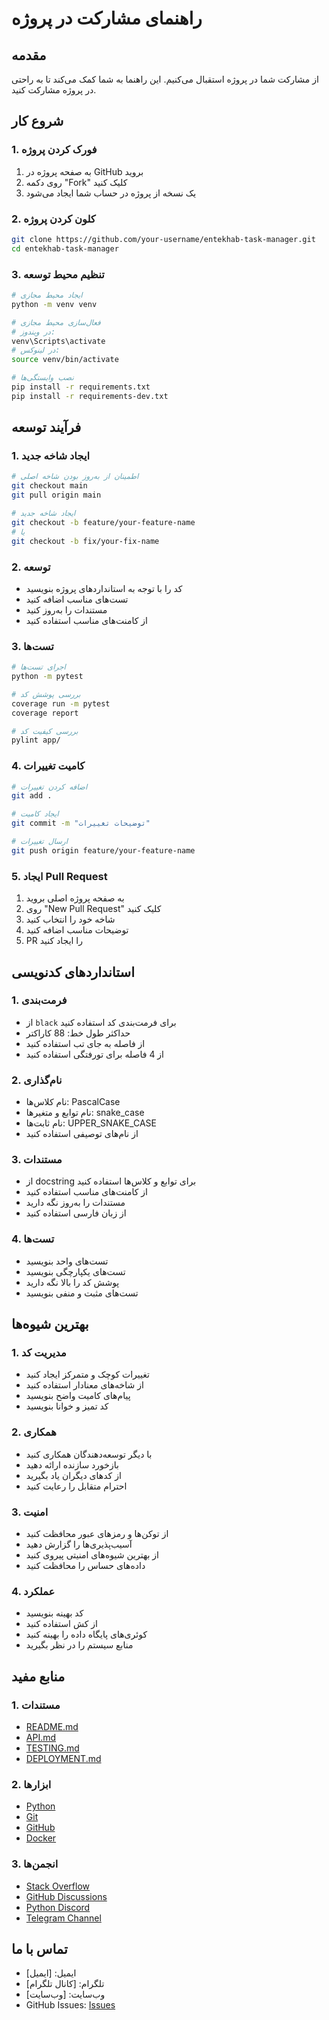 # راهنمای مشارکت در پروژه

## مقدمه

از مشارکت شما در پروژه استقبال می‌کنیم. این راهنما به شما کمک می‌کند تا به راحتی در پروژه مشارکت کنید.

## شروع کار

### 1. فورک کردن پروژه
1. به صفحه پروژه در GitHub بروید
2. روی دکمه "Fork" کلیک کنید
3. یک نسخه از پروژه در حساب شما ایجاد می‌شود

### 2. کلون کردن پروژه
```bash
git clone https://github.com/your-username/entekhab-task-manager.git
cd entekhab-task-manager
```

### 3. تنظیم محیط توسعه
```bash
# ایجاد محیط مجازی
python -m venv venv

# فعال‌سازی محیط مجازی
# در ویندوز:
venv\Scripts\activate
# در لینوکس:
source venv/bin/activate

# نصب وابستگی‌ها
pip install -r requirements.txt
pip install -r requirements-dev.txt
```

## فرآیند توسعه

### 1. ایجاد شاخه جدید
```bash
# اطمینان از به‌روز بودن شاخه اصلی
git checkout main
git pull origin main

# ایجاد شاخه جدید
git checkout -b feature/your-feature-name
# یا
git checkout -b fix/your-fix-name
```

### 2. توسعه
- کد را با توجه به استانداردهای پروژه بنویسید
- تست‌های مناسب اضافه کنید
- مستندات را به‌روز کنید
- از کامنت‌های مناسب استفاده کنید

### 3. تست‌ها
```bash
# اجرای تست‌ها
python -m pytest

# بررسی پوشش کد
coverage run -m pytest
coverage report

# بررسی کیفیت کد
pylint app/
```

### 4. کامیت تغییرات
```bash
# اضافه کردن تغییرات
git add .

# ایجاد کامیت
git commit -m "توضیحات تغییرات"

# ارسال تغییرات
git push origin feature/your-feature-name
```

### 5. ایجاد Pull Request
1. به صفحه پروژه اصلی بروید
2. روی "New Pull Request" کلیک کنید
3. شاخه خود را انتخاب کنید
4. توضیحات مناسب اضافه کنید
5. PR را ایجاد کنید

## استانداردهای کدنویسی

### 1. فرمت‌بندی
- از `black` برای فرمت‌بندی کد استفاده کنید
- حداکثر طول خط: 88 کاراکتر
- از فاصله به جای تب استفاده کنید
- از 4 فاصله برای تورفتگی استفاده کنید

### 2. نام‌گذاری
- نام کلاس‌ها: PascalCase
- نام توابع و متغیرها: snake_case
- نام ثابت‌ها: UPPER_SNAKE_CASE
- از نام‌های توصیفی استفاده کنید

### 3. مستندات
- از docstring برای توابع و کلاس‌ها استفاده کنید
- از کامنت‌های مناسب استفاده کنید
- مستندات را به‌روز نگه دارید
- از زبان فارسی استفاده کنید

### 4. تست‌ها
- تست‌های واحد بنویسید
- تست‌های یکپارچگی بنویسید
- پوشش کد را بالا نگه دارید
- تست‌های مثبت و منفی بنویسید

## بهترین شیوه‌ها

### 1. مدیریت کد
- تغییرات کوچک و متمرکز ایجاد کنید
- از شاخه‌های معنادار استفاده کنید
- پیام‌های کامیت واضح بنویسید
- کد تمیز و خوانا بنویسید

### 2. همکاری
- با دیگر توسعه‌دهندگان همکاری کنید
- بازخورد سازنده ارائه دهید
- از کدهای دیگران یاد بگیرید
- احترام متقابل را رعایت کنید

### 3. امنیت
- از توکن‌ها و رمزهای عبور محافظت کنید
- آسیب‌پذیری‌ها را گزارش دهید
- از بهترین شیوه‌های امنیتی پیروی کنید
- داده‌های حساس را محافظت کنید

### 4. عملکرد
- کد بهینه بنویسید
- از کش استفاده کنید
- کوئری‌های پایگاه داده را بهینه کنید
- منابع سیستم را در نظر بگیرید

## منابع مفید

### 1. مستندات
- [README.md](README.md)
- [API.md](API.md)
- [TESTING.md](TESTING.md)
- [DEPLOYMENT.md](DEPLOYMENT.md)

### 2. ابزارها
- [Python](https://www.python.org/)
- [Git](https://git-scm.com/)
- [GitHub](https://github.com/)
- [Docker](https://www.docker.com/)

### 3. انجمن‌ها
- [Stack Overflow](https://stackoverflow.com/)
- [GitHub Discussions](https://github.com/yourusername/entekhab-task-manager/discussions)
- [Python Discord](https://discord.gg/python)
- [Telegram Channel](https://t.me/your_channel)

## تماس با ما

- ایمیل: [ایمیل]
- تلگرام: [کانال تلگرام]
- وب‌سایت: [وب‌سایت]
- GitHub Issues: [Issues](https://github.com/yourusername/entekhab-task-manager/issues) 